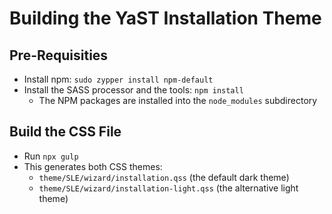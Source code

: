 # Building the YaST Installation Theme

## Pre-Requisities

- Install npm: `sudo zypper install npm-default`
- Install the SASS processor and the tools: `npm install`
  - The NPM packages are installed into the `node_modules` subdirectory

## Build the CSS File

- Run `npx gulp`
- This generates both CSS themes:
  - `theme/SLE/wizard/installation.qss` (the default dark theme)
  - `theme/SLE/wizard/installation-light.qss` (the alternative light theme)